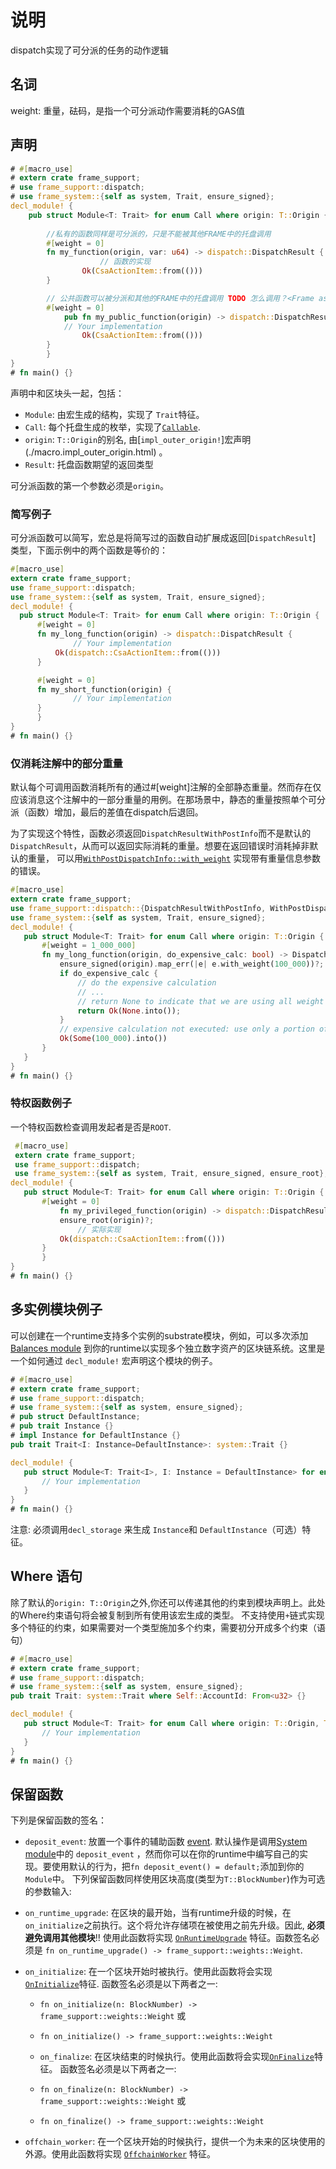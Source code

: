 # 说明
dispatch实现了可分派的任务的动作逻辑


## 名词
weight: 重量，砝码，是指一个可分派动作需要消耗的GAS值
## 声明

```rust
# #[macro_use]
# extern crate frame_support;
# use frame_support::dispatch;
# use frame_system::{self as system, Trait, ensure_signed};
decl_module! {
	pub struct Module<T: Trait> for enum Call where origin: T::Origin {
    
        //私有的函数同样是可分派的，只是不能被其他FRAME中的托盘调用
		#[weight = 0]
		fn my_function(origin, var: u64) -> dispatch::DispatchResult {
    				// 函数的实现
				Ok(CsaActionItem::from(()))
		}

		// 公共函数可以被分派和其他的FRAME中的托盘调用 TODO 怎么调用？<Frame as ....>:xxx
		#[weight = 0]
			pub fn my_public_function(origin) -> dispatch::DispatchResult {
			// Your implementation
				Ok(CsaActionItem::from(()))
		}
		}
}
# fn main() {}
```

 声明中和区块头一起，包括：  
 * `Module`: 由宏生成的结构，实现了 `Trait`特征。
 * `Call`: 每个托盘生成的枚举，实现了[`Callable`](./dispatch/trait.Callable.html).
 * `origin`:  `T::Origin`的别名, 由[`impl_outer_origin!`]宏声明(./macro.impl_outer_origin.html) 。
 * `Result`: 托盘函数期望的返回类型

 可分派函数的第一个参数必须是`origin`。
 
 ### 简写例子
 可分派函数可以简写，宏总是将简写过的函数自动扩展成返回[`DispatchResult`] 类型，下面示例中的两个函数是等价的：
  ```rust
 #[macro_use]
 extern crate frame_support;
 use frame_support::dispatch;
 use frame_system::{self as system, Trait, ensure_signed};
 decl_module! {
 	pub struct Module<T: Trait> for enum Call where origin: T::Origin {
 		#[weight = 0]
 		fn my_long_function(origin) -> dispatch::DispatchResult {
				// Your implementation
 			Ok(dispatch::CsaActionItem::from(()))
 		}

 		#[weight = 0]
 		fn my_short_function(origin) {
				// Your implementation
 		}
		}
 }
 # fn main() {}
 ```
### 仅消耗注解中的部分重量
默认每个可调用函数消耗所有的通过#[weight]注解的全部静态重量。然而存在仅应该消息这个注解中的一部分重量的用例。在那场景中，静态的重量按照单个可分派（函数）增加，最后的差值在dispatch后退回。

为了实现这个特性，函数必须返回`DispatchResultWithPostInfo`而不是默认的`DispatchResult`，从而可以返回实际消耗的重量。想要在返回错误时消耗掉非默认的重量， 可以用[`WithPostDispatchInfo::with_weight`](./weight/trait.WithPostDispatchInfo.html) 实现带有重量信息参数的错误。

 ```rust
 #[macro_use]
 extern crate frame_support;
 use frame_support::dispatch::{DispatchResultWithPostInfo, WithPostDispatchInfo};
 use frame_system::{self as system, Trait, ensure_signed};
 decl_module! {
 	pub struct Module<T: Trait> for enum Call where origin: T::Origin {
 		#[weight = 1_000_000]
 		fn my_long_function(origin, do_expensive_calc: bool) -> DispatchResultWithPostInfo {
 			ensure_signed(origin).map_err(|e| e.with_weight(100_000))?;
 			if do_expensive_calc {
 				// do the expensive calculation
 				// ...
 				// return None to indicate that we are using all weight (the default)
 				return Ok(None.into());
 			}
 			// expensive calculation not executed: use only a portion of the weight
 			Ok(Some(100_000).into())
 		}
 	}
 }
 # fn main() {}
 ```

 ### 特权函数例子

一个特权函数检查调用发起者是否是`ROOT`.

 ```rust
  #[macro_use]
  extern crate frame_support;
  use frame_support::dispatch;
  use frame_system::{self as system, Trait, ensure_signed, ensure_root};
 decl_module! {
 	pub struct Module<T: Trait> for enum Call where origin: T::Origin {
 		#[weight = 0]
			fn my_privileged_function(origin) -> dispatch::DispatchResult {
 			ensure_root(origin)?;
				// 实际实现
 			Ok(dispatch::CsaActionItem::from(()))
 		}
		}
 }
 # fn main() {}
 ```

 ## 多实例模块例子

 可以创建在一个runtime支持多个实例的substrate模块，例如，可以多次添加[Balances module](../pallet_balances/index.html) 到你的runtime以实现多个独立数字资产的区块链系统。这里是一个如何通过 `decl_module!` 宏声明这个模块的例子。

 ```rust
 # #[macro_use]
 # extern crate frame_support;
 # use frame_support::dispatch;
 # use frame_system::{self as system, ensure_signed};
 # pub struct DefaultInstance;
 # pub trait Instance {}
 # impl Instance for DefaultInstance {}
 pub trait Trait<I: Instance=DefaultInstance>: system::Trait {}

 decl_module! {
 	pub struct Module<T: Trait<I>, I: Instance = DefaultInstance> for enum Call where origin: T::Origin {
 		// Your implementation
 	}
 }
 # fn main() {}
 ```

注意: 必须调用`decl_storage` 来生成 `Instance`和 `DefaultInstance`（可选）特征。

 ## Where 语句

 除了默认的`origin: T::Origin`之外,你还可以传递其他的约束到模块声明上。此处的Where约束语句将会被复制到所有使用该宏生成的类型。 不支持使用`+`链式实现多个特征的约束，如果需要对一个类型施加多个约束，需要初分开成多个约束（语句）

 ```rust
 # #[macro_use]
 # extern crate frame_support;
 # use frame_support::dispatch;
 # use frame_system::{self as system, ensure_signed};
 pub trait Trait: system::Trait where Self::AccountId: From<u32> {}

 decl_module! {
 	pub struct Module<T: Trait> for enum Call where origin: T::Origin, T::AccountId: From<u32> {
 		// Your implementation
 	}
 }
 # fn main() {}
 ```

 ## 保留函数
下列是保留函数的签名：
 
 * `deposit_event`: 放置一个事件的辅助函数 [event](https://docs.substrate.dev/docs/event-enum).
 默认操作是调用[System module](../frame_system/index.html)中的 `deposit_event` ，然而你可以在你的runtime中编写自己的实现。要使用默认的行为，把`fn deposit_event() = default;`添加到你的 `Module`中。
 下列保留函数同样使用区块高度(类型为`T::BlockNumber`)作为可选的参数输入:

 * `on_runtime_upgrade`: 在区块的最开始，当有runtime升级的时候，在`on_initialize`之前执行。这个将允许存储项在被使用之前先升级。因此, **必须避免调用其他模块**!! 使用此函数将实现
 [`OnRuntimeUpgrade`](../sp_runtime/traits/trait.OnRuntimeUpgrade.html) 特征。函数签名必须是 `fn on_runtime_upgrade() -> frame_support::weights::Weight`.

 * `on_initialize`: 在一个区块开始时被执行。使用此函数将会实现[`OnInitialize`](./trait.OnInitialize.html)特征.
 函数签名必须是以下两者之一:
   * `fn on_initialize(n: BlockNumber) -> frame_support::weights::Weight` 或
   * `fn on_initialize() -> frame_support::weights::Weight`

   * `on_finalize`: 在区块结束的时候执行。使用此函数将会实现[`OnFinalize`](./traits/trait.OnFinalize.html)特征。
    函数签名必须是以下两者之一:
   * `fn on_finalize(n: BlockNumber) -> frame_support::weights::Weight` 或
   * `fn on_finalize() -> frame_support::weights::Weight`

 * `offchain_worker`: 在一个区块开始的时候执行，提供一个为未来的区块使用的外源。使用此函数将实现
 [`OffchainWorker`](./traits/trait.OffchainWorker.html) 特征。